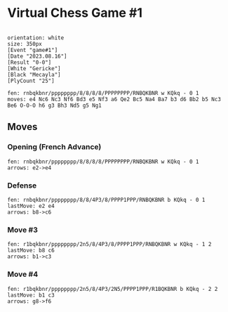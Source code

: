 # Virtual Chess Game #1

```pgn

orientation: white
size: 350px
[Event "game#1"]
[Date "2023.08.16"]
[Result "0-0"]
[White "Gericke"]
[Black "Mecayla"]
[PlyCount "25"]

fen: rnbqkbnr/pppppppp/8/8/8/8/PPPPPPPP/RNBQKBNR w KQkq - 0 1
moves: e4 Nc6 Nc3 Nf6 Bd3 e5 Nf3 a6 Qe2 Bc5 Na4 Ba7 b3 d6 Bb2 b5 Nc3 Be6 O-O-O h6 g3 Bh3 Nd5 g5 Ng1
```
## Moves

### Opening (French Advance)
```chess
fen: rnbqkbnr/pppppppp/8/8/8/8/PPPPPPPP/RNBQKBNR w KQkq - 0 1
arrows: e2->e4
```

### Defense
```chess
fen: rnbqkbnr/pppppppp/8/8/4P3/8/PPPP1PPP/RNBQKBNR b KQkq - 0 1
lastMove: e2 e4
arrows: b8->c6
```

### Move #3
```chess
fen: r1bqkbnr/pppppppp/2n5/8/4P3/8/PPPP1PPP/RNBQKBNR w KQkq - 1 2
lastMove: b8 c6
arrows: b1->c3
```

### Move #4
```chess
fen: r1bqkbnr/pppppppp/2n5/8/4P3/2N5/PPPP1PPP/R1BQKBNR b KQkq - 2 2
lastMove: b1 c3
arrows: g8->f6
```